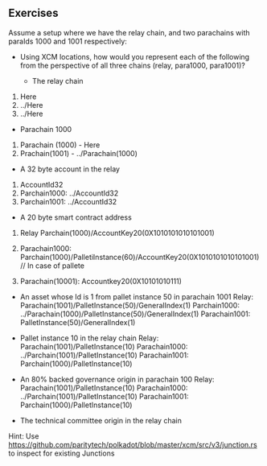## Exercises

Assume a setup where we have the relay chain, and two parachains with paraIds 1000 and 1001 respectively:

- Using XCM locations, how would you represent each of the following from the perspective of all three chains (relay, para1000, para1001)?

  - The relay chain

1.  Here
2.  ../Here
3.  ../Here

- Parachain 1000

1. Parachain (1000) - Here
2. Prachain(1001) - ../Parachain(1000)

- A 32 byte account in the relay

1. AccountId32
2. Parchain1000: ../AccountId32
3. Parchain1001: ../AccountId32

- A 20 byte smart contract address

1. Relay Parchain(1000)/AccountKey20(0X1010101010101001)
2. Parachain1000: Parchain(1000)/PalletiInstance(60)/AccountKey20(0X1010101010101001) // In case of pallete

3. Parachain(10001): Accountkey20(0X10101010111)

- An asset whose Id is 1 from pallet instance 50 in parachain 1001
  Relay: Parachain(1001)/PalletInstance(50)/GeneralIndex(1)
  Parchain1000: ../Parachain(1000)/PalletInstance(50)/GeneralIndex(1)
  Parachain1001: PalletInstance(50)/GeneralIndex(1)

- Pallet instance 10 in the relay chain
  Relay: Parachain(1001)/PalletInstance(10)
  Parachain1000: ../Parchain(1001)/PalletInstance(10)
  Parachain1001: Parchain(1000)/PalletInstance(10)

- An 80% backed governance origin in parachain 100
  Relay: Parachain(1001)/PalletInstance(10)
  Parachain1000: ../Parchain(1001)/PalletInstance(10)
  Parachain1001: Parchain(1000)/PalletInstance(10)

- The technical committee origin in the relay chain

Hint: Use https://github.com/paritytech/polkadot/blob/master/xcm/src/v3/junction.rs to inspect for existing Junctions

